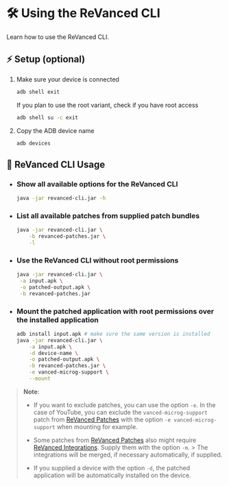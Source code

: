# 🛠️ Using the ReVanced CLI

Learn how to use the ReVanced CLI.

## ⚡ Setup (optional)

1. Make sure your device is connected

   ```bash
   adb shell exit
   ```

   If you plan to use the root variant, check if you have root access

   ```bash
   adb shell su -c exit
   ```

2. Copy the ADB device name

   ```bash
   adb devices
   ```

## 🔨 ReVanced CLI Usage

- ### Show all available options for the ReVanced CLI

  ```bash
  java -jar revanced-cli.jar -h
  ```

- ### List all available patches from supplied patch bundles

  ```bash
  java -jar revanced-cli.jar \
      -b revanced-patches.jar \
      -l
  ```

- ### Use the ReVanced CLI without root permissions

  ```bash
  java -jar revanced-cli.jar \
   -a input.apk \
   -o patched-output.apk \
   -b revanced-patches.jar
  ```

- ### Mount the patched application with root permissions over the installed application

  ```bash
  adb install input.apk # make sure the same version is installed
  java -jar revanced-cli.jar \
      -a input.apk \
      -d device-name \
      -o patched-output.apk \
      -b revanced-patches.jar \
      -e vanced-microg-support \
      --mount
  ```

> **Note**:
>
> - If you want to exclude patches, you can use the option `-e`. In the case of YouTube, you can exclude
    the `vanced-microg-support` patch from [ReVanced Patches](https://github.com/revanced/revanced-patches) with the
    option `-e vanced-microg-support` when mounting for example.
>
> - Some patches from [ReVanced Patches](https://github.com/revanced/revanced-patches) also might require
    [ReVanced Integrations](https://github.com/revanced/revanced-integrations). Supply them with the option `-m`.
    > The integrations will be merged, if necessary automatically, if supplied.
>
> - If you supplied a device with the option `-d`, the patched application will be automatically installed on the
    device.
